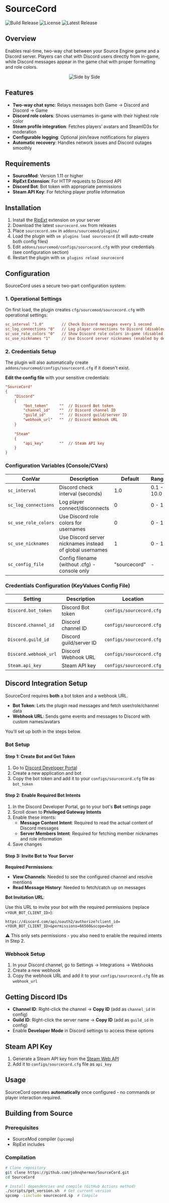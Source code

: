 # SourceCord

![Build Release](https://github.com/johnqherman/sourcecord/actions/workflows/build-release.yml/badge.svg)
![License](https://img.shields.io/github/license/johnqherman/SourceCord)
![Latest Release](https://img.shields.io/github/v/release/johnqherman/SourceCord)

## Overview

Enables real-time, two-way chat between your Source Engine game and a Discord server. Players can chat with Discord users directly from in-game, while Discord messages appear in the game chat with proper formatting and role colors.

<p align="center">
  <img src="https://github.com/user-attachments/assets/b53e7efe-bf00-45da-9de2-3798fc393c19" alt="Side by Side"/>
</p>

## Features

- **Two-way chat sync**: Relays messages both Game → Discord and Discord → Game
- **Discord role colors**: Shows usernames in-game with their highest role color
- **Steam profile integration**: Fetches players’ avatars and SteamID3s for moderation
- **Configurable logging**: Optional join/leave notifications for players
- **Automatic recovery**: Handles network issues and Discord outages smoothly

## Requirements

- **SourceMod**: Version 1.11 or higher
- **RipExt Extension**: For HTTP requests to Discord API
- **Discord Bot**: Bot token with appropriate permissions
- **Steam API Key**: For fetching player profile information

## Installation

1. Install the [RipExt](https://forums.alliedmods.net/showthread.php?t=298024) extension on your server
2. Download the latest `sourcecord.smx` from releases
3. Place `sourcecord.smx` in `addons/sourcemod/plugins/`
4. Load the plugin with `sm plugins load sourcecord` (it will auto-create both config files)
5. Edit `addons/sourcemod/configs/sourcecord.cfg` with your credentials (see configuration section)
6. Restart the plugin with `sm plugins reload sourcecord`

## Configuration

SourceCord uses a secure two-part configuration system:

### 1. Operational Settings

On first load, the plugin creates `cfg/sourcemod/sourcecord.cfg` with operational settings:

```cfg
sc_interval "1.0"        // Check Discord messages every 1 second
sc_log_connections "0"   // Log player connections to Discord (disabled by default)
sc_use_role_colors "0"   // Show Discord role colors in-game (disabled by default)  
sc_use_nicknames "1"     // Use Discord server nicknames (enabled by default)
```

### 2. Credentials Setup

The plugin will also automatically create `addons/sourcemod/configs/sourcecord.cfg` if it doesn't exist.

**Edit the config file** with your sensitive credentials:

```cfg
"SourceCord"
{
    "Discord"
    {
        "bot_token"     ""  // Discord Bot token
        "channel_id"    ""  // Discord channel ID  
        "guild_id"      ""  // Discord guild/server ID
        "webhook_url"   ""  // Discord Webhook URL
    }
    
    "Steam"
    {
        "api_key"       ""  // Steam API key
    }
}
```

### Configuration Variables (Console/CVars)

| ConVar | Description | Default | Range |
|--------|-------------|---------|-------|
| `sc_interval` | Discord check interval (seconds) | 1.0 | 0.1 - 10.0 |
| `sc_log_connections` | Log player connect/disconnects | 0 | 0 - 1 |
| `sc_use_role_colors` | Use Discord role colors for usernames | 0 | 0 - 1 |
| `sc_use_nicknames` | Use Discord server nicknames instead of global usernames | 1 | 0 - 1 |
| `sc_config_file` | Config filename (without .cfg) - console only | "sourcecord" | - |

### Credentials Configuration (KeyValues Config File)

| Setting | Description | Location |
|---------|-------------|----------|
| `Discord.bot_token` | Discord Bot token | `configs/sourcecord.cfg` |
| `Discord.channel_id` | Discord channel ID | `configs/sourcecord.cfg` |
| `Discord.guild_id` | Discord guild/server ID | `configs/sourcecord.cfg` |
| `Discord.webhook_url` | Discord Webhook URL | `configs/sourcecord.cfg` |
| `Steam.api_key` | Steam API key | `configs/sourcecord.cfg` |

## Discord Integration Setup

SourceCord requires **both** a bot token and a webhook URL.

- **Bot Token**: Lets the plugin read messages and fetch user/role/channel data
- **Webhook URL**: Sends game events and messages to Discord with custom names/avatars

You'll set up both in the steps below.

### Bot Setup

#### Step 1: Create Bot and Get Token

1. Go to [Discord Developer Portal](https://discord.com/developers/applications)
2. Create a new application and bot
3. Copy the bot token and add it to your `configs/sourcecord.cfg` file as `bot_token`

#### Step 2: Enable Required Bot Intents

1. In the Discord Developer Portal, go to your bot's **Bot** settings page
2. Scroll down to **Privileged Gateway Intents**
3. Enable these intents:
   - **Message Content Intent**: Required to read the actual content of Discord messages
   - **Server Members Intent**: Required for fetching member nicknames and role information
4. Save changes

#### Step 3: Invite Bot to Your Server

**Required Permissions**:

- **View Channels**: Needed to see the configured channel and resolve mentions
- **Read Message History**: Needed to fetch/catch up on messages

**Bot Invitation URL**:

Use this URL to invite your bot with the required permissions (replace `<YOUR_BOT_CLIENT_ID>`):

```
https://discord.com/api/oauth2/authorize?client_id=<YOUR_BOT_CLIENT_ID>&permissions=66560&scope=bot
```

⚠️ This only sets permissions - you also need to enable the required intents in Step 2.

### Webhook Setup

1. In your Discord channel, go to Settings → Integrations → Webhooks
2. Create a new webhook
3. Copy the webhook URL and add it to your `configs/sourcecord.cfg` file as `webhook_url`

## Getting Discord IDs

- **Channel ID**: Right-click the channel → **Copy ID** (add as `channel_id` in config)
- **Guild ID**: Right-click the server name → **Copy ID** (add as `guild_id` in config)
- Enable **Developer Mode** in Discord settings to access these options

## Steam API Key

1. Generate a Steam API key from the [Steam Web API](https://steamcommunity.com/dev/apikey)
2. Add it to `configs/sourcecord.cfg` file as `api_key`

## Usage

SourceCord operates **automatically** once configured - no commands or player interaction required.

## Building from Source

### Prerequisites

- SourceMod compiler (`spcomp`)
- RipExt includes

### Compilation

```bash
# Clone repository
git clone https://github.com/johnqherman/SourceCord.git
cd SourceCord

# Install dependencies and compile (GitHub Actions method)
./scripts/get_version.sh  # Get current version
spcomp -iinclude sourcecord.sp  # Compile
```
